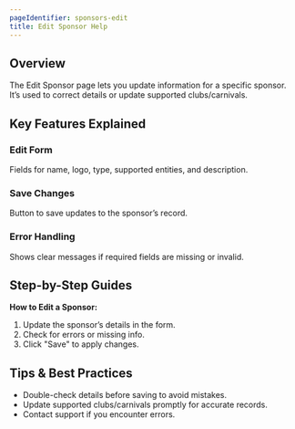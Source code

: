 ```yaml
---
pageIdentifier: sponsors-edit
title: Edit Sponsor Help
---
```


## Overview
The Edit Sponsor page lets you update information for a specific sponsor. It’s used to correct details or update supported clubs/carnivals.

## Key Features Explained
### Edit Form
Fields for name, logo, type, supported entities, and description.

### Save Changes
Button to save updates to the sponsor’s record.

### Error Handling
Shows clear messages if required fields are missing or invalid.

## Step-by-Step Guides
**How to Edit a Sponsor:**
1. Update the sponsor’s details in the form.
2. Check for errors or missing info.
3. Click "Save" to apply changes.

## Tips & Best Practices
- Double-check details before saving to avoid mistakes.
- Update supported clubs/carnivals promptly for accurate records.
- Contact support if you encounter errors.
